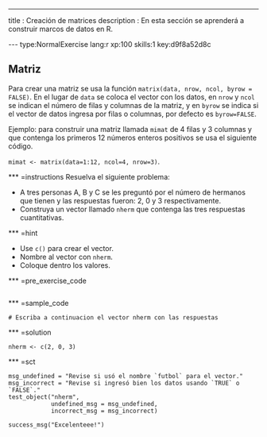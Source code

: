---
title       : Creación de matrices
description : En esta sección se aprenderá a construir marcos de datos en R.

--- type:NormalExercise lang:r xp:100 skills:1 key:d9f8a52d8c
## Matriz

Para crear una matriz se usa la función `matrix(data, nrow, ncol, byrow = FALSE)`. En el lugar de `data` se coloca el vector con los datos, en `nrow` y `ncol` se indican el número de filas y columnas de la matriz, y en `byrow` se indica si el vector de datos ingresa por filas o columnas, por defecto es `byrow=FALSE`.

Ejemplo: para construir una matriz llamada `mimat` de 4 filas y 3 columnas y que contenga los primeros 12 números enteros positivos se usa el siguiente código.

`mimat <- matrix(data=1:12, ncol=4, nrow=3)`.

*** =instructions
Resuelva el siguiente problema:

- A tres personas A, B y C se les preguntó por el número de hermanos que tienen y las respuestas fueron: 2, 0 y 3 respectivamente.
- Construya un vector llamado `nherm` que contenga las tres respuestas cuantitativas.

*** =hint
- Use `c()` para crear el vector.
- Nombre al vector con `nherm`.
- Coloque dentro los valores.


*** =pre_exercise_code
```{r}

```

*** =sample_code
```{r}
# Escriba a continuacion el vector nherm con las respuestas

```

*** =solution
```{r}
nherm <- c(2, 0, 3)
```

*** =sct
```{r}
msg_undefined = "Revise si usó el nombre `futbol` para el vector."
msg_incorrect = "Revise si ingresó bien los datos usando `TRUE` o `FALSE`."
test_object("nherm",
            undefined_msg = msg_undefined,
            incorrect_msg = msg_incorrect) 

success_msg("Excelenteee!")
```